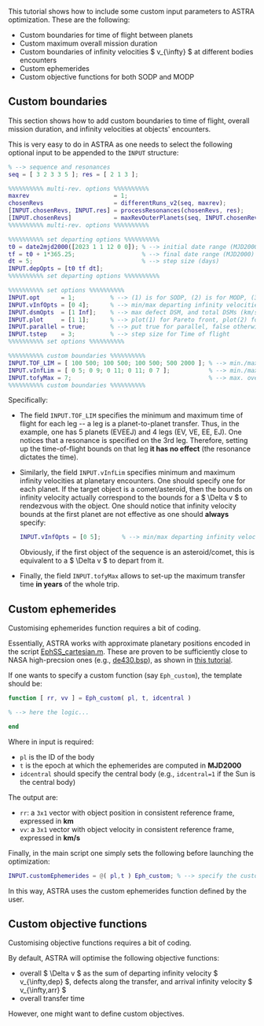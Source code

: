This tutorial shows how to include some custom input parameters to ASTRA optimization. These are the following:

- Custom boundaries for time of flight between planets
- Custom maximum overall mission duration
- Custom boundaries of infinity velocities $ v_{\infty} $ at different bodies encounters
- Custom ephemerides
- Custom objective functions for both SODP and MODP

## Custom boundaries

This section shows how to add custom boundaries to time of flight, overall mission duration, and infinity velocities at objects' encounters.

This is very easy to do in ASTRA as one needs to select the following optional input to be appended to the ```INPUT``` structure:

```matlab
% --> sequence and resonances
seq = [ 3 2 3 3 5 ]; res = [ 2 1 3 ];

%%%%%%%%%% multi-rev. options %%%%%%%%%%
maxrev                        = 1;                                                          % --> max. number of revolutions (round number)
chosenRevs                    = differentRuns_v2(seq, maxrev);                              % --> generate successive runs
[INPUT.chosenRevs, INPUT.res] = processResonances(chosenRevs, res);                         % --> process the resonances options
[INPUT.chosenRevs]            = maxRevOuterPlanets(seq, INPUT.chosenRevs, INPUT.idcentral); % --> only zero revs. on outer planets
%%%%%%%%%% multi-rev. options %%%%%%%%%%

%%%%%%%%%% set departing options %%%%%%%%%%
t0 = date2mjd2000([2023 1 1 12 0 0]); % --> initial date range (MJD2000)
tf = t0 + 1*365.25;                   % --> final date range (MJD2000)
dt = 5;                               % --> step size (days)
INPUT.depOpts = [t0 tf dt];
%%%%%%%%%% set departing options %%%%%%%%%%

%%%%%%%%%% set options %%%%%%%%%%
INPUT.opt      = 1;          % --> (1) is for SODP, (2) is for MODP, (3) is for DATES - SODP, (4) is for YEARS - MODP
INPUT.vInfOpts = [0 4];      % --> min/max departing infinity velocities (km/s)
INPUT.dsmOpts  = [1 Inf];    % --> max defect DSM, and total DSMs (km/s)
INPUT.plot     = [1 1];      % --> plot(1) for Pareto front, plot(2) for best traj. DV
INPUT.parallel = true;       % --> put true for parallel, false otherwise
INPUT.tstep    = 3;          % --> step size for Time of flight            
%%%%%%%%%% set options %%%%%%%%%%

%%%%%%%%%% custom boundaries %%%%%%%%%%
INPUT.TOF_LIM = [ 100 500; 100 500; 100 500; 500 2000 ]; % --> min./max TOF [days] for each leg
INPUT.vInfLim = [ 0 5; 0 9; 0 11; 0 11; 0 7 ];           % --> min./max infinity velocity [km/s] for each planet 
INPUT.tofyMax = 7;                                       % --> max. overall mission duration [years]
%%%%%%%%%% custom boundaries %%%%%%%%%%
```

Specifically:

- The field ```INPUT.TOF_LIM``` specifies the minimum and maximum time of flight for each leg -- a leg is a planet-to-planet transfer. Thus, in the example, one has 5 planets (EVEEJ) and 4 legs (EV, VE, EE, EJ). One notices that a resonance is specified on the 3rd leg. Therefore, setting up the time-of-flight bounds on that leg **it has no effect** (the resonance dictates the time).

- Similarly, the field ```INPUT.vInfLim``` specifies minimum and maximum infinity velocities at planetary encounters. One should specify one for each planet. If the target object is a comet/asteroid, then the bounds on infinity velocity actually correspond to the bounds for a $ \Delta v $ to rendezvous with the object. One should notice that infinity velocity bounds at the first planet are not effective as one should **always** specify:

    ```matlab
    INPUT.vInfOpts = [0 5];      % --> min/max departing infinity velocities (km/s)
    ```

    Obviously, if the first object of the sequence is an asteroid/comet, this is equivalent to a $ \Delta v $ to depart from it.

- Finally, the field ```INPUT.tofyMax``` allows to set-up the maximum transfer time **in years** of the whole trip.

## Custom ephemerides

Customising ephemerides function requires a bit of coding.

Essentially, ASTRA works with approximate planetary positions encoded in the script <a href="https://github.com/andreabellome/astra/blob/main/ASTRA/Ephemerides%20%26%20constants/Solar%20System/EphSS_cartesian.m" target="_blank">EphSS_cartesian.m</a>. These are proven to be sufficiently close to NASA high-precsion ones (e.g., <a href="https://naif.jpl.nasa.gov/pub/naif/generic_kernels/spk/planets/" target="_blank">de430.bsp</a>), as shown in [this tutorial](./nasa_ephemerides.md).

If one wants to specify a custom function (say ```Eph_custom```), the template should be:

```matlab
function [ rr, vv ] = Eph_custom( pl, t, idcentral )

% --> here the logic...

end
```

Where in input is required:

- ```pl``` is the ID of the body
- ```t``` is the epoch at which the ephemerides are computed in **MJD2000**
- ```idcentral``` should specify the central body (e.g., ```idcentral=1``` if the Sun is the central body)

The output are:

- ```rr```: a ```3x1``` vector with object position in consistent reference frame, expressed in **km**
- ```vv```: a ```3x1``` vector with object velocity in consistent reference frame, expressed in **km/s**

Finally, in the main script one simply sets the following before launching the optimization:

```matlab
INPUT.customEphemerides = @( pl,t ) Eph_custom; % --> specify the custom ephemerides function
```

In this way, ASTRA uses the custom ephemerides function defined by the user. 

## Custom objective functions

Customising objective functions requires a bit of coding. 

By default, ASTRA will optimise the following objective functions:
- overall $ \Delta v $ as the sum of departing infinity velocity $ v_{\infty,dep} $, defects along the transfer, and arrival infinity velocity $ v_{\infty,arr} $
- overall transfer time

However, one might want to define custom objectives.